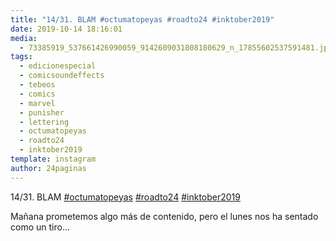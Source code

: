 ```yaml
---
title: "14/31. BLAM #octumatopeyas #roadto24 #inktober2019"
date: 2019-10-14 18:16:01
media: 
  - 73385919_537661426990059_9142609031808180629_n_17855602537591481.jpg
tags: 
  - edicionespecial
  - comicsoundeffects
  - tebeos
  - comics
  - marvel
  - punisher
  - lettering
  - octumatopeyas
  - roadto24
  - inktober2019
template: instagram
author: 24paginas
---
```


14/31. BLAM [#octumatopeyas](/tags/octumatopeyas) [#roadto24](/tags/roadto24) [#inktober2019](/tags/inktober2019)

Mañana prometemos algo más de contenido, pero el lunes nos ha sentado como un tiro...
